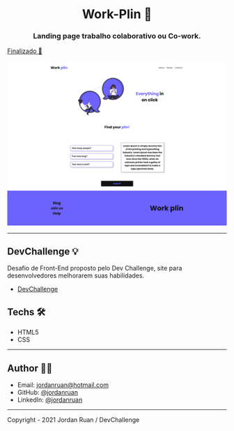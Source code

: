 <h1 align="center">Work-Plin 💼</h1>
<h3 align="center">Landing page trabalho colaborativo ou Co-work.</h3>

<a href="https://jordanruan.github.io/work-plin/" style="center" >Finalizado 🚀</a>

![banner](https://github.com/jordanruan/work-plin/blob/main/img/modelo-desktop.png?raw=true)

---

## DevChallenge 💡

Desafio de Front-End proposto pelo Dev Challenge, site para desenvolvedores melhorarem suas habilidades.

- <a href="https://devchallenge.com.br/challenges/5ec9a7fc10e94a38493d3910/details">DevChallenge</a>

## Techs 🛠

- HTML5
- CSS

---

## Author 👨‍💻

- Email: jordanruan@hotmail.com
- GitHub: [@jordanruan](https://github.com/jordanruan)
- LinkedIn: [@jordanruan](https://linkedin.com/in/jordanruan)

---

Copyright - 2021 Jordan Ruan / DevChallenge
